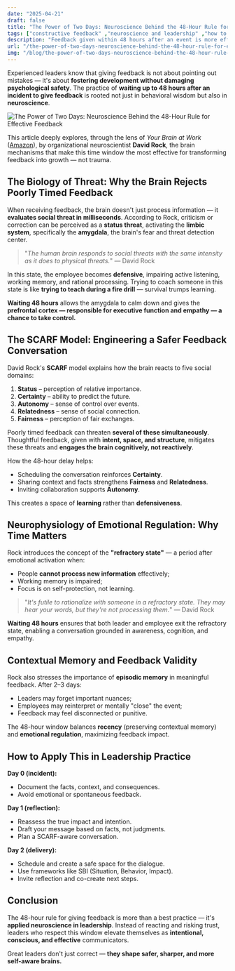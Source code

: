 ```yaml
---
date: "2025-04-21"
draft: false
title: "The Power of Two Days: Neuroscience Behind the 48-Hour Rule for Effective Feedback"
tags: ["constructive feedback" ,"neuroscience and leadership" ,"how to give feedback" ,"people management" ,"timing of feedback"]
description: "Feedback given within 48 hours after an event is more effective, empathetic, and constructive. This article explores the neuroscience behind this optimal window, grounded in David Rock's Your Brain at Work"
url: "/the-power-of-two-days-neuroscience-behind-the-48-hour-rule-for-effective-feedback"
img: "/blog/the-power-of-two-days-neuroscience-behind-the-48-hour-rule-for-effective-feedback.png"
---
```


Experienced leaders know that giving feedback is not about pointing out mistakes — it's about **fostering development without damaging psychological safety**. The practice of **waiting up to 48 hours after an incident to give feedback** is rooted not just in behavioral wisdom but also in **neuroscience**.

![The Power of Two Days: Neuroscience Behind the 48-Hour Rule for Effective Feedback](/blog/the-power-of-two-days-neuroscience-behind-the-48-hour-rule-for-effective-feedback.png)

This article deeply explores, through the lens of _Your Brain at Work_ ([Amazon](https://www.amazon.com/dp/0061771295)), by organizational neuroscientist **David Rock**, the brain mechanisms that make this time window the most effective for transforming feedback into growth — not trauma.

## The Biology of Threat: Why the Brain Rejects Poorly Timed Feedback

When receiving feedback, the brain doesn't just process information — it **evaluates social threat in milliseconds**. According to Rock, criticism or correction can be perceived as a **status threat**, activating the **limbic system**, specifically the **amygdala**, the brain's fear and threat detection center.

> "_The human brain responds to social threats with the same intensity as it does to physical threats._"
> — David Rock

In this state, the employee becomes **defensive**, impairing active listening, working memory, and rational processing. Trying to coach someone in this state is like **trying to teach during a fire drill** — survival trumps learning.

**Waiting 48 hours** allows the amygdala to calm down and gives the **prefrontal cortex — responsible for executive function and empathy — a chance to take control.**

## The SCARF Model: Engineering a Safer Feedback Conversation

David Rock's **SCARF** model explains how the brain reacts to five social domains:

1. **Status** – perception of relative importance.
2. **Certainty** – ability to predict the future.
3. **Autonomy** – sense of control over events.
4. **Relatedness** – sense of social connection.
5. **Fairness** – perception of fair exchanges.

Poorly timed feedback can threaten **several of these simultaneously**. Thoughtful feedback, given with **intent, space, and structure**, mitigates these threats and **engages the brain cognitively, not reactively**.

How the 48-hour delay helps:

- Scheduling the conversation reinforces **Certainty**.
- Sharing context and facts strengthens **Fairness** and **Relatedness**.
- Inviting collaboration supports **Autonomy**.

This creates a space of **learning** rather than **defensiveness**.

## Neurophysiology of Emotional Regulation: Why Time Matters

Rock introduces the concept of the **"refractory state"** — a period after emotional activation when:

- People **cannot process new information** effectively;
- Working memory is impaired;
- Focus is on self-protection, not learning.

> "_It's futile to rationalize with someone in a refractory state. They may hear your words, but they're not processing them._"
> — David Rock

**Waiting 48 hours** ensures that both leader and employee exit the refractory state, enabling a conversation grounded in awareness, cognition, and empathy.

## Contextual Memory and Feedback Validity

Rock also stresses the importance of **episodic memory** in meaningful feedback. After 2–3 days:

- Leaders may forget important nuances;
- Employees may reinterpret or mentally "close" the event;
- Feedback may feel disconnected or punitive.

The 48-hour window balances **recency** (preserving contextual memory) and **emotional regulation**, maximizing feedback impact.

## How to Apply This in Leadership Practice

**Day 0 (incident):**

- Document the facts, context, and consequences.
- Avoid emotional or spontaneous feedback.

**Day 1 (reflection):**

- Reassess the true impact and intention.
- Draft your message based on facts, not judgments.
- Plan a SCARF-aware conversation.

**Day 2 (delivery):**

- Schedule and create a safe space for the dialogue.
- Use frameworks like SBI (Situation, Behavior, Impact).
- Invite reflection and co-create next steps.

## Conclusion

The 48-hour rule for giving feedback is more than a best practice — it's **applied neuroscience in leadership**. Instead of reacting and risking trust, leaders who respect this window elevate themselves as **intentional, conscious, and effective** communicators.

Great leaders don't just correct — **they shape safer, sharper, and more self-aware brains.**
